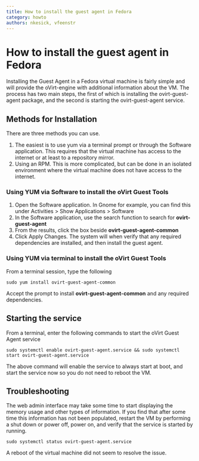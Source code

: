 ```yaml
---
title: How to install the guest agent in Fedora
category: howto
authors: nkesick, vfeenstr
---
```


# How to install the guest agent in Fedora

Installing the Guest Agent in a Fedora virtual machine is fairly simple and will provide the oVirt-engine with additional information about the VM. The process has two main steps, the first of which is installing the ovirt-guest-agent package, and the second is starting the ovirt-guest-agent service.

## Methods for Installation

There are three methods you can use.

1.  The easiest is to use yum via a terminal prompt or through the Software application. This requires that the virtual machine has access to the internet or at least to a repository mirror.
2.  Using an RPM. This is more complicated, but can be done in an isolated environment where the virtual machine does not have access to the internet.

### Using YUM via Software to install the oVirt Guest Tools

1.  Open the Software application. In Gnome for example, you can find this under Activities > Show Applications > Software
2.  In the Software application, use the search function to search for **ovirt-guest-agent**
3.  From the results, click the box beside **ovirt-guest-agent-common**
4.  Click Apply Changes. The system will when verify that any required dependencies are installed, and then install the guest agent.

### Using YUM via terminal to install the oVirt Guest Tools

From a terminal session, type the following

    sudo yum install ovirt-guest-agent-common

Accept the prompt to install **ovirt-guest-agent-common** and any required dependencies.

## Starting the service

From a terminal, enter the following commands to start the oVirt Guest Agent service

    sudo systemctl enable ovirt-guest-agent.service && sudo systemctl start ovirt-guest-agent.service

The above command will enable the service to always start at boot, and start the service now so you do not need to reboot the VM.

## Troubleshooting

The web admin interface may take some time to start displaying the memory usage and other types of information. If you find that after some time this information has not been populated, restart the VM by performing a shut down or power off, power on, and verify that the service is started by running.

    sudo systemctl status ovirt-guest-agent.service

A reboot of the virtual machine did not seem to resolve the issue.
